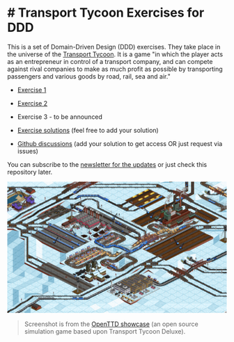 # # Transport Tycoon Exercises for DDD

This is a set of Domain-Driven Design (DDD) exercises. They take place in the universe of the [Transport Tycoon](https://en.wikipedia.org/wiki/Transport_Tycoon). It is a game "in which the player acts as an entrepreneur in control of a transport company, and can compete against rival companies to make as much profit as possible by transporting passengers and various goods by road, rail, sea and air."

- [Exercise 1](transport-tycoon-1.md)

- [Exercise 2](transport-tycoon-2.md)

- Exercise 3 - to be announced

- [Exercise solutions](https://github.com/Softwarepark/exercises/blob/master/transport-tycoon/README.md) (feel free to add your solution)

- [Github discussions](https://github.com/orgs/ddd-exercises/teams/tt/discussions) (add your solution to get access OR just request via issues)

You can subscribe to the [newsletter for the updates](https://tinyletter.com/softwarepark) or just check this repository later.

![tt-1-the-game.png](images/tt-1-openttd.png)

> Screenshot is from the [OpenTTD showcase](https://www.openttd.org/screenshots.html) (an open source simulation game based upon Transport Tycoon Deluxe).
